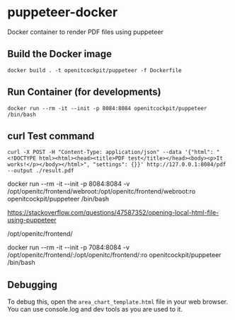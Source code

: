 # puppeteer-docker
Docker container to render PDF files using puppeteer

## Build the Docker image
```
docker build . -t openitcockpit/puppeteer -f Dockerfile
```

## Run Container (for developments)
```
docker run --rm -it --init -p 8084:8084 openitcockpit/puppeteer /bin/bash
```

## curl Test command
```
curl -X POST -H "Content-Type: application/json" --data '{"html": "<!DOCTYPE html><html><head><title>PDF test</title></head><body><p>It works!</p></body></html>", "settings": {}}' http://127.0.0.1:8084/pdf --output ./result.pdf
```


docker run --rm -it --init -p 8084:8084 -v /opt/openitc/frontend/webroot:/opt/openitc/frontend/webroot:ro  openitcockpit/puppeteer /bin/bash


https://stackoverflow.com/questions/47587352/opening-local-html-file-using-puppeteer




/opt/openitc/frontend/

docker run --rm -it --init -p 7084:8084 -v /opt/openitc/frontend/:/opt/openitc/frontend/:ro  openitcockpit/puppeteer /bin/bash

## Debugging
To debug this, open the `area_chart_template.html` file in your web browser. You can use console.log and dev tools as you are used to it.